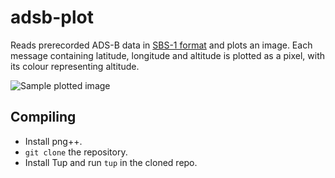 # adsb-plot

Reads prerecorded ADS-B data in [SBS-1 format](http://woodair.net/sbs/article/barebones42_socket_data.htm) and plots an image. Each message containing latitude, longitude and altitude is plotted as a pixel, with its colour representing altitude.

![Sample plotted image](sample.png)

## Compiling

- Install png++.
- `git clone` the repository.
- Install Tup and run `tup` in the cloned repo.

